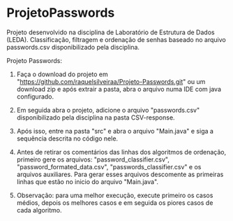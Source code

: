 # ProjetoPasswords
Projeto desenvolvido na disciplina de Laboratório de Estrutura de Dados (LEDA).
Classificação, filtragem e ordenação de senhas baseado no arquivo passwords.csv disponibilizado pela disciplina.

  Projeto Passwords:

  1. Faça o download do projeto em "https://github.com/raquelsilveiraa/Projeto-Passwords.git" ou um download zip e após extrair a pasta, abra o arquivo numa IDE com java configurado.

  2. Em seguida abra o projeto, adicione o arquivo "passwords.csv" disponibilizado pela disciplina na pasta CSV-response.

  3. Após isso, entre na pasta "src" e abra o arquivo "Main.java" e siga a sequência descrita no código nele.
  4. Antes de retirar os comentários das linhas dos algoritmos de ordenação, primeiro gere os arquivos: "password_classifier.csv", "password_formated_data.csv", "passwords_classifier.csv" e os arquivos auxiliares. Para gerar esses arquivos descomente as primeiras linhas que estão no inicio do arquivo "Main.java". 
  5. Observação: para uma melhor execução, execute primeiro os casos médios, depois os melhores casos e em seguida os piores casos de cada algoritmo.

 
